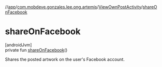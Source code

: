 //[app](../../../index.md)/[com.mobdeve.gonzales.lee.ong.artemis](../index.md)/[ViewOwnPostActivity](index.md)/[shareOnFacebook](share-on-facebook.md)

# shareOnFacebook

[androidJvm]\
private fun [shareOnFacebook](share-on-facebook.md)()

Shares the posted artwork on the user's Facebook account.
